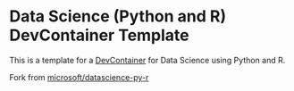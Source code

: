 # Data Science (Python and R) DevContainer Template

This is a template for a [DevContainer](https://code.visualstudio.com/docs/remote/containers) for Data Science using Python and R. 

Fork from [microsoft/datascience-py-r](https://github.com/microsoft/datascience-py-r)